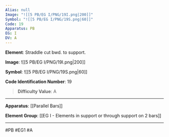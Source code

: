 ```yaml
---
Alias: null
Image: "![[5 PB/EG I/PNG/19I.png|200]]"
Symbol: "![[5 PB/EG I/PNG/19S.png|60]]"
Code: 19
Apparatus: PB
EG: I
DV: A
---
```

**Element**: Straddle cut bwd. to support.

**Image**:
![[5 PB/EG I/PNG/19I.png|200]]

**Symbol**:
![[5 PB/EG I/PNG/19S.png|60]]

**Code Identification Number**: 19

>**Difficulty Value**: A

___
**Apparatus**: [[Parallel Bars]]

**Element Group**: [[EG I - Elements in support or through support on 2 bars]]
___
#PB #EG1 #A

